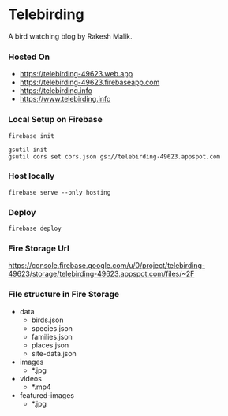 # Telebirding

A bird watching blog by Rakesh Malik.

### Hosted On
 - https://telebirding-49623.web.app
 - https://telebirding-49623.firebaseapp.com
 - https://telebirding.info
 - https://www.telebirding.info

### Local Setup on Firebase
```
firebase init

gsutil init
gsutil cors set cors.json gs://telebirding-49623.appspot.com
```

### Host locally
```
firebase serve --only hosting
```

### Deploy
```
firebase deploy
```

### Fire Storage Url

https://console.firebase.google.com/u/0/project/telebirding-49623/storage/telebirding-49623.appspot.com/files/~2F

### File structure in Fire Storage
- data
    - birds.json
    - species.json
    - families.json
    - places.json
    - site-data.json
- images
    - *.jpg
- videos
    - *.mp4
- featured-images
    - *.jpg